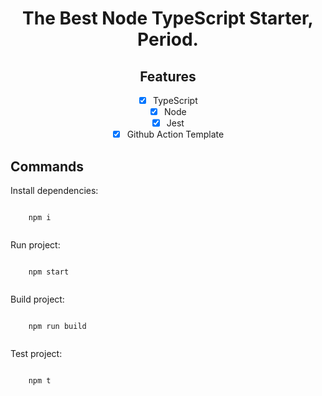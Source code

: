 <h1 align="center">The Best Node TypeScript Starter, Period.</h1>

<h2 align="center">Features</h2>

<div align="center">

- [x] TypeScript
- [x] Node
- [x] Jest
- [x] Github Action Template

</div>

<h2>Commands</h2>

<div>
  <p>Install dependencies:</p>
  <code>
    npm i
  </code>
  <p>Run project:</p>
  <code>
    npm start
  </code>
  <p>Build project:</p>
  <code>
    npm run build
  </code>
  <p>Test project:</p>
  <code>
    npm t
  </code>
</div>
